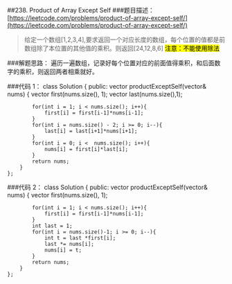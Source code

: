 ##238. Product of Array Except Self
###题目描述：[https://leetcode.com/problems/product-of-array-except-self/](https://leetcode.com/problems/product-of-array-except-self/)
> 给定一个数组[1,2,3,4],要求返回一个对应长度的数组，每个位置的值都是前数组除了本位置的其他值的乘积。则返回[24,12,8,6]
> <mark>注意：不能使用除法</mark>

###解题思路：
遍历一遍数组，记录好每个位置对应的前面值得乘积，和后面数字的乘积，则返回两者相乘就好。

###代码 1：
	class Solution {
	public:
	    vector<int> productExceptSelf(vector<int>& nums) {
	        vector<int> first(nums.size(), 1);
	        vector<int> last(nums.size(),1);
	        
	        for(int i = 1; i < nums.size(); i++){
	            first[i] = first[i-1]*nums[i-1];
	        }
	        for(int i = nums.size() - 2; i >= 0; i--){
	            last[i] = last[i+1]*nums[i+1];
	        }
	        for(int i = 0; i <  nums.size(); i++){
	            nums[i] = first[i]*last[i];
	        }
	        return nums;
	    }
	};
###代码 2：
	class Solution {
	public:
	    vector<int> productExceptSelf(vector<int>& nums) {
	        vector<int> first(nums.size(), 1);
	        
	        for(int i = 1; i < nums.size(); i++){
	            first[i] = first[i-1]*nums[i-1];
	        }
	        int last = 1;
	        for(int i = nums.size()-1; i >= 0; i--){
	            int t = last *first[i];
	            last *= nums[i];
	            nums[i] = t;
	        }
	        return nums;
	    }
	};